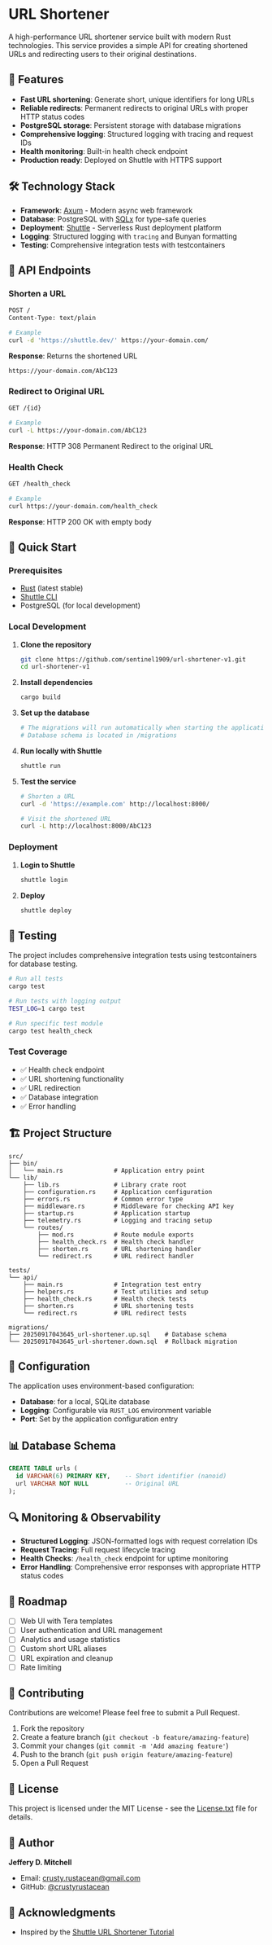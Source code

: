 # URL Shortener

A high-performance URL shortener service built with modern Rust technologies. This service provides a simple API for creating shortened URLs and redirecting users to their original destinations.

## 🚀 Features

- **Fast URL shortening**: Generate short, unique identifiers for long URLs
- **Reliable redirects**: Permanent redirects to original URLs with proper HTTP status codes
- **PostgreSQL storage**: Persistent storage with database migrations
- **Comprehensive logging**: Structured logging with tracing and request IDs
- **Health monitoring**: Built-in health check endpoint
- **Production ready**: Deployed on Shuttle with HTTPS support

## 🛠 Technology Stack

- **Framework**: [Axum](https://github.com/tokio-rs/axum) - Modern async web framework
- **Database**: PostgreSQL with [SQLx](https://github.com/launchbadge/sqlx) for type-safe queries
- **Deployment**: [Shuttle](https://shuttle.dev) - Serverless Rust deployment platform
- **Logging**: Structured logging with `tracing` and Bunyan formatting
- **Testing**: Comprehensive integration tests with testcontainers

## 📡 API Endpoints

### Shorten a URL
```bash
POST /
Content-Type: text/plain

# Example
curl -d 'https://shuttle.dev/' https://your-domain.com/
```

**Response**: Returns the shortened URL
```
https://your-domain.com/AbC123
```

### Redirect to Original URL
```bash
GET /{id}

# Example
curl -L https://your-domain.com/AbC123
```

**Response**: HTTP 308 Permanent Redirect to the original URL

### Health Check
```bash
GET /health_check

# Example
curl https://your-domain.com/health_check
```

**Response**: HTTP 200 OK with empty body

## 🚀 Quick Start

### Prerequisites
- [Rust](https://rustup.rs/) (latest stable)
- [Shuttle CLI](https://docs.shuttle.dev/getting-started/installation)
- PostgreSQL (for local development)

### Local Development

1. **Clone the repository**
   ```bash
   git clone https://github.com/sentinel1909/url-shortener-v1.git
   cd url-shortener-v1
   ```

2. **Install dependencies**
   ```bash
   cargo build
   ```

3. **Set up the database**
   ```bash
   # The migrations will run automatically when starting the application
   # Database schema is located in /migrations
   ```

4. **Run locally with Shuttle**
   ```bash
   shuttle run
   ```

5. **Test the service**
   ```bash
   # Shorten a URL
   curl -d 'https://example.com' http://localhost:8000/
   
   # Visit the shortened URL
   curl -L http://localhost:8000/AbC123
   ```

### Deployment

1. **Login to Shuttle**
   ```bash
   shuttle login
   ```

2. **Deploy**
   ```bash
   shuttle deploy
   ```

## 🧪 Testing

The project includes comprehensive integration tests using testcontainers for database testing.

```bash
# Run all tests
cargo test

# Run tests with logging output
TEST_LOG=1 cargo test

# Run specific test module
cargo test health_check
```

### Test Coverage
- ✅ Health check endpoint
- ✅ URL shortening functionality
- ✅ URL redirection
- ✅ Database integration
- ✅ Error handling

## 🏗 Project Structure

```
src/
├── bin/
│   └── main.rs              # Application entry point
└── lib/
    ├── lib.rs               # Library crate root
    ├── configuration.rs     # Application configuration
    ├── errors.rs            # Common error type
    ├── middleware.rs        # Middleware for checking API key
    ├── startup.rs           # Application startup
    ├── telemetry.rs         # Logging and tracing setup
    └── routes/
        ├── mod.rs           # Route module exports
        ├── health_check.rs  # Health check handler
        ├── shorten.rs       # URL shortening handler
        └── redirect.rs      # URL redirect handler

tests/
└── api/
    ├── main.rs              # Integration test entry
    ├── helpers.rs           # Test utilities and setup
    ├── health_check.rs      # Health check tests
    ├── shorten.rs           # URL shortening tests
    └── redirect.rs          # URL redirect tests

migrations/
├── 20250917043645_url-shortener.up.sql    # Database schema
└── 20250917043645_url-shortener.down.sql  # Rollback migration
```

## 🔧 Configuration

The application uses environment-based configuration:

- **Database**: for a local, SQLite database
- **Logging**: Configurable via `RUST_LOG` environment variable
- **Port**: Set by the application configuration entry

## 📊 Database Schema

```sql
CREATE TABLE urls (
  id VARCHAR(6) PRIMARY KEY,    -- Short identifier (nanoid)
  url VARCHAR NOT NULL          -- Original URL
);
```

## 🔍 Monitoring & Observability

- **Structured Logging**: JSON-formatted logs with request correlation IDs
- **Request Tracing**: Full request lifecycle tracing
- **Health Checks**: `/health_check` endpoint for uptime monitoring
- **Error Handling**: Comprehensive error responses with appropriate HTTP status codes

## 🚧 Roadmap

- [ ] Web UI with Tera templates
- [ ] User authentication and URL management
- [ ] Analytics and usage statistics
- [ ] Custom short URL aliases
- [ ] URL expiration and cleanup
- [ ] Rate limiting

## 🤝 Contributing

Contributions are welcome! Please feel free to submit a Pull Request.

1. Fork the repository
2. Create a feature branch (`git checkout -b feature/amazing-feature`)
3. Commit your changes (`git commit -m 'Add amazing feature'`)
4. Push to the branch (`git push origin feature/amazing-feature`)
5. Open a Pull Request

## 📄 License

This project is licensed under the MIT License - see the [License.txt](License.txt) file for details.

## 👤 Author

**Jeffery D. Mitchell**
- Email: crusty.rustacean@gmail.com
- GitHub: [@crustyrustacean](https://github.com/crustyrustacean)

## 🙏 Acknowledgments

- Inspired by the [Shuttle URL Shortener Tutorial](https://docs.shuttle.dev/templates/tutorials/url-shortener)